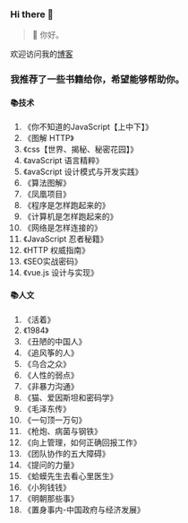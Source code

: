 ### Hi there 👋

> 🌱 你好。

欢迎访问我的[博客](https://github.com/wuweijia/work-life-balance/issues)

### 我推荐了一些书籍给你，希望能够帮助你。

#### 📚技术
1. 《你不知道的JavaScript【上中下】》
2. 《图解 HTTP》
3. 《css【世界、揭秘、秘密花园】》
4. 《avaScript 语言精粹》
5. 《avaScript 设计模式与开发实践》
6. 《算法图解》
7. 《凤凰项目》
8. 《程序是怎样跑起来的》
9. 《计算机是怎样跑起来的》
10. 《网络是怎样连接的》
11. 《JavaScript 忍者秘籍》
12. 《HTTP 权威指南》
13. 《SEO实战密码》
14. 《vue.js 设计与实现》

#### 📚人文

1. 《活着》
2. 《1984》
3. 《丑陋的中国人》
4. 《追风筝的人》
5. 《乌合之众》
6. 《人性的弱点》
7. 《非暴力沟通》
8. 《猫、爱因斯坦和密码学》
9. 《毛泽东传》
10. 《一句顶一万句》
11. 《枪炮、病菌与钢铁》
12. 《向上管理，如何正确回报工作》
13. 《团队协作的五大障碍》
14. 《提问的力量》
15. 《蛤蟆先生去看心里医生》
16. 《小狗钱钱》
17. 《明朝那些事》
18. 《置身事内-中国政府与经济发展》
